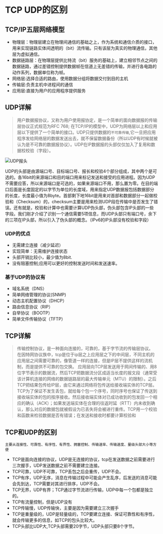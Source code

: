 # TCP UDP的区别

## TCP/IP五层网络模型

- 物理层：物理层建立在物理间通信的基础之上，作为系统和通信介质的接口，用来实现链路实体间透明的（bit）流传输。只有该层为真实的物理通信，其他层为虚拟通信。
- 数据链路层：在物理层提供比特流（bit）服务的基础上，建立相邻节点之间的数据链路，通过差错控制提供数据帧在信道上无差错的传输，并进行各电路的动作系列，数据单位称为帧。
- 网络层:选择合适的路由，使用数据分组将数据交付到目的主机
- 传输层:负责主机中进程间的通信
- 应用层:直接为用户的应用程序提供服务

## UDP详解

> 用户数据报协议，又称为用户使用报协定，是一个简单的面向数据报的传输层协议正式规范为RFC 768;
> 在TCP/IP的模型中，UDP为网络层以上和应用层以下提供了一个简单的接口。UDP只提供数据的`不可靠传输`,它一旦把应用程序发给网络层的数据发送出去，就不保留数据备份（所以UDP有时候就被认为是不可靠的数据报协议）。UDP在IP数据报的头部仅仅加入了复用和数据校校验（字段）。

![UDP报头](https://lc-api-gold-cdn.xitu.io/30ff395f6ec190cff277.png?imageView2/0/w/1280/h/960/format/webp/ignore-error/1)

UDP的头部是由源端口号、目标端口号、报长和校验4个部分组成，其中两个是可选的。各16bit的来源端口和目的端口用来标记发送和接受的应用进程。因为UDP不需要应答，所以来源端口是可选的，如果来源端口不用，那么置为零。在目的端口后面是长度固定的以字节为单位的长度域，用来指定UDP数据报包括数据部分的长度，长度最小值为8byte。首部剩下地16bit是用来对首部和数据部分一起做校验和（Checksum）的，checksum主要是用来检测UDP段在传输中是否发生了错误。还有就是，校验和计算中也需要计算UDP伪头部，伪头部包含IP头部的一些字段。我们刚才介绍了识别一个通信需要5项信息，而UDP头部只有端口号，余下的三项在IP头部，所以引入了伪头部的概念。（IPv6的IP头部没有校验和字段）

### UDP的优点

- 无需建立连接（减少延迟）
- 实现简单：无需维护连接状态
- 头部开销比较小，最少值为8bit.
- 没有阻塞控制;应用可以更好的控制发送时间和发送速率。

### 基于UDP的协议有

- 域名系统（DNS）
- 简单网络管理的协议(SNMP)
- 动态主机配置协议（DHCP）
- 路由信息协议（RIP）
- 自举协议（BOOTP）
- 简单文件传输协议（TFTP）

## TCP详解

> 传输控制协议，是一种面向连接的，可靠的，基于字节流的传输层协议。
> 在因特网协议族中，tcp是位于ip层之上应用层之下的中间层，不同主机的应用层之间需要可靠的，像管道一样的连接，但是IP层不提供这样的流机制，而是提供不可靠的包交换。
> 应用层向TCP层发送用于网间传输的、用8位字节表示的数据流，然后TCP把数据流分区成适当长度的报文段（通常受该计算机连接的网络的数据链路层的最大传输单元（MTU）的限制）。之后TCP把结果包传给IP层，由它来通过网络将包传送给接收端实体的TCP层。TCP为了保证不发生丢包，就给每个包一个序号，同时序号也保证了传送到接收端实体的包的按序接收。然后接收端实体对已成功收到的包发回一个相应的确认（ACK）；如果发送端实体在合理的往返时延（RTT）内未收到确认，那么对应的数据包就被假设为已丢失将会被进行重传。TCP用一个校验和函数来检验数据是否有错误；在发送和接收时都要计算校验和

## TCP和UDP的区别

`主要从连接性、可靠性、有序性、有界性、拥塞控制、传输速率、传输速度、量级头部大小等方便`

- TCP是面向连接的协议，UDP是无连接的协议，tcp在发送数据之前需要进行三次握手，UDP发送数据之前不需要建立连接。
- TCP可靠，UDP不可靠，TCP丢包之后会重传，UDP不会。
- TCP有序，UDP无序，消息在传输过程中可能会产生乱序，后发送的消息可能会先到达，TCP需要对其进行排序，UDP不会。
- TCP无界，UDP有界；TCP通过字节流进行传输，UDP中每一个包都是独立的。
- TCP有流量控制，但是UDP没有
- TCP传输慢，UDP传输快，主要是因为需要建立三次握手
- TCP是重量级的，UDP是轻量级的，TCP要建立连接、保证可靠性和有序性，就会传输更多的信息，如TCP的包头比较大。
- TCP头部比UDP大,TCP头部需要20字节，UDP头部只要8个字节。